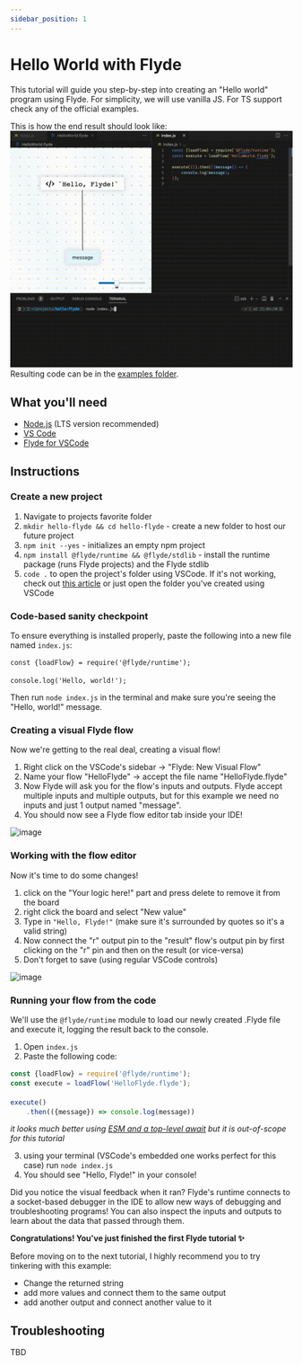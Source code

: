 ```yaml
---
sidebar_position: 1
---
```


# Hello World with Flyde

This tutorial will guide you step-by-step into creating an "Hello world" program using Flyde. For simplicity, we will use vanilla JS. For TS support check any of the official examples.

This is how the end result should look like:
![./hello-world-result.gif](./assets/hello-world-final-result.gif)
Resulting code can be in the [examples folder](https://github.com/FlydeHQ/flyde/tree/main/examples/hello-flyde).

## What you'll need

- [Node.js](https://nodejs.org/en/download/) (LTS version recommended)
- [VS Code](https://code.visualstudio.com/)
- [Flyde for VSCode](https://marketplace.visualstudio.com/items?itemName=flyde.flyde-vscode)

## Instructions

### Create a new project

1. Navigate to projects favorite folder
1. `mkdir hello-flyde && cd hello-flyde` - create a new folder to host our future project
1. `npm init --yes` - initializes an empty npm project
1. `npm install @flyde/runtime && @flyde/stdlib` - install the runtime package (runs Flyde projects) and the Flyde stdlib
1. `code .` to open the project's folder using VSCode. If it's not working, check out [this article](https://code.visualstudio.com/docs/editor/command-line#_code-is-not-recognized-as-an-internal-or-external-command) or just open the folder you've created using VSCode

### Code-based sanity checkpoint

To ensure everything is installed properly, paste the following into a new file named `index.js`:

```
const {loadFlow} = require('@flyde/runtime');

console.log('Hello, world!');
```

Then run `node index.js` in the terminal and make sure you're seeing the "Hello, world!" message.

### Creating a visual Flyde flow

Now we're getting to the real deal, creating a visual flow!

1. Right click on the VSCode's sidebar -> "Flyde: New Visual Flow"
2. Name your flow "HelloFlyde" -> accept the file name "HelloFlyde.flyde"
3. Now Flyde will ask you for the flow's inputs and outputs. Flyde accept multiple inputs and multiple outputs, but for this example we need no inputs and just 1 output named "message".
4. You should now see a Flyde flow editor tab inside your IDE!

![image](./assets/hello-world-new-flow.gif)


### Working with the flow editor

Now it's time to do some changes!
1. click on the "Your logic here!" part and press delete to remove it from the board
2. right click the board and select "New value"
3. Type in `"Hello, Flyde!"` (make sure it's surrounded by quotes so it's a valid string)
4. Now connect the "r" output pin to the "result" flow's output pin by first clicking on the "r" pin and then on the result (or vice-versa)
5. Don't forget to save (using regular VSCode controls)

![image](./assets/hello-world-modification.gif)

### Running your flow from the code

We'll use the `@flyde/runtime` module to load our newly created .Flyde file and execute it, logging the result back to the console.

1. Open `index.js`
2. Paste the following code:
```javascript
const {loadFlow} = require('@flyde/runtime');
const execute = loadFlow('HelloFlyde.flyde');

execute()
    .then(({message}) => console.log(message))
```
_it looks much better using [ESM and a top-level await](https://reflectoring.io/nodejs-modules-imports/) but it is out-of-scope for this tutorial_


3. using your terminal (VSCode's embedded one works perfect for this case) run `node index.js`
4. You should see "Hello, Flyde!" in your console!

Did you notice the visual feedback when it ran? Flyde's runtime connects to a socket-based debugger in the IDE to allow new ways of debugging and troubleshooting programs! You can also inspect the inputs and outputs to learn about the data that passed through them.


**Congratulations! You've just finished the first Flyde tutorial ✨**

Before moving on to the next tutorial, I highly recommend you to try tinkering with this example:
- Change the returned string
- add more values and connect them to the same output
- add another output and connect another value to it


## Troubleshooting

TBD

